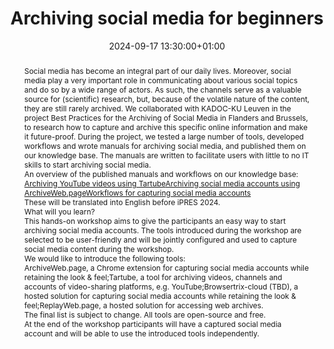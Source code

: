 ---
abstract: "Social media has become an integral part of our daily lives. Moreover,
  social media play a very important role in communicating about various social topics
  and do so by a wide range of actors. As such, the channels serve as a valuable source
  for (scientific) research, but, because of the volatile nature of the content, they
  are still rarely archived. We collaborated with KADOC-KU Leuven in the project Best
  Practices for the Archiving of Social Media in Flanders and Brussels, to research
  how to capture and archive this specific online information and make it future-proof.
  During the project, we tested a large number of tools, developed workflows and wrote
  manuals for archiving social media, and published them on our knowledge base. The
  manuals are written to facilitate users with little to no IT skills to start archiving
  social media. \n\nAn overview of the published manuals and workflows on our knowledge
  base:\n- [Archiving YouTube videos using Tartube](https://www.projectcest.be/wiki/Publicatie:YouTube_video%27s_archiveren_met_Tartube)
  \n- [Archiving social media accounts using ArchiveWeb.page](https://www.projectcest.be/wiki/Publicatie:Sociale_media_accounts_archiveren_met_ArchiveWeb.page)\n-
  [Workflows for capturing social media accounts](https://www.projectcest.be/wiki/Publicatie:Workflows_voor_de_captatie_van_individuele_sociale_media_accounts)\n\nThese
  will be translated into English before iPRES 2024.\n\nWhat will you learn?\n-----\n\nThis
  hands-on workshop aims to give the participants an easy way to start archiving social
  media accounts. The tools introduced during the workshop are selected to be user-friendly
  and will be jointly configured and used to capture social media content during the
  workshop. \n\nWe would like to introduce the following tools:\n- ArchiveWeb.page,
  a Chrome extension for capturing social media accounts while retaining the look
  & feel;\n- Tartube, a tool for archiving videos, channels and accounts of video-sharing
  platforms, e.g. YouTube;\n- Browsertrix-cloud (TBD), a hosted solution for capturing
  social media accounts while retaining the look & feel;\n- ReplayWeb.page, a hosted
  solution for accessing web archives.\n\nThe final list is subject to change. All
  tools are open-source and free. \n\nAt the end of the workshop participants will
  have a captured social media account and will be able to use the introduced tools
  independently."
creators:
- Lode Scheers
- ' Nastasia Vanderperren'
date: 2024-09-17 13:30:00+01:00
document_url: ''
grand_parent: iPRES
institutions: []
keywords:
- approaches to preservation
- start 2 preserve
landing_page_url: ''
language: eng
layout: publication
license: Creative Commons Attribution 4.0 (CC-BY-4.0)
notes_url: https://docs.google.com/document/d/1hxCncDvTa1lX_fuYmjlXPEfgp0frh0UNHv_p8Ppkl0Y/edit#heading=h.aar4tupij1po
parent: iPRES 2024
publication_type: tutorial
size: null
slides_url: ''
source_name: iPRES
stream_url: ''
title: Archiving social media for beginners
year: 2024
---